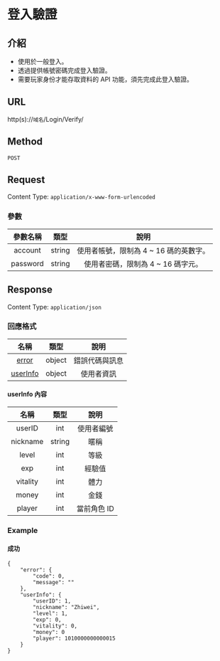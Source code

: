 # 登入驗證

## 介紹

- 使用於一般登入。
- 透過提供帳號密碼完成登入驗證。
- 需要玩家身份才能存取資料的 API 功能，須先完成此登入驗證。

## URL

http(s)://`域名`/Login/Verify/

## Method

`POST`

## Request

Content Type: `application/x-www-form-urlencoded`

### 參數

| 參數名稱 | 類型 | 說明 |
|:-:|:-:|:-:|
| account | string | 使用者帳號，限制為 4 ~ 16 碼的英數字。 |
| password | string | 使用者密碼，限制為 4 ~ 16 碼字元。 |

## Response

Content Type: `application/json`

### 回應格式

| 名稱 | 類型 | 說明 |
|:-:|:-:|:-:|
| [error](../index.md#error) | object | 錯誤代碼與訊息 |
| [userInfo](#userInfo) | object | 使用者資訊 |

#### <span id="userInfo">userInfo 內容</span>

| 名稱 | 類型 | 說明 |
|:-:|:-:|:-:|
| userID | int | 使用者編號 |
| nickname | string | 暱稱 |
| level | int | 等級 |
| exp | int | 經驗值 |
| vitality | int | 體力 |
| money | int | 金錢 |
| player | int | 當前角色 ID |

### Example

#### 成功

	{
	    "error": {
	        "code": 0,
	        "message": ""
	    },
	    "userInfo": {
	        "userID": 1,
	        "nickname": "Zhiwei",
	        "level": 1,
	        "exp": 0,
	        "vitality": 0,
	        "money": 0
	        "player": 1010000000000015
	    }
	}